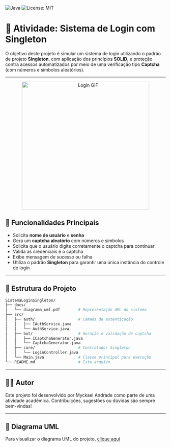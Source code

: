 ![Java](https://img.shields.io/badge/Java-ED8B00?style=for-the-badge&logo=java&logoColor=white)
![License: MIT](https://img.shields.io/badge/License-MIT-yellow.svg)

# 🔐 Atividade: Sistema de Login com Singleton

O objetivo deste projeto é simular um sistema de login utilizando o padrão de projeto **Singleton**, com aplicação dos princípios **SOLID**, e proteção contra acessos automatizados por meio de uma verificação tipo **Captcha** (com números e símbolos aleatórios).

---

<p align="center">
  <img src="https://media.giphy.com/media/v1.Y2lkPTc5MGI3NjExdWx2NGc5c2Y5bWxta3IyYmdtazMxbXpiYzNieTJhcWdxeHE0dHE2cCZlcD12MV9naWZzX3NlYXJjaCZjdD1n/zOvBKUUEERdNm/giphy.gif" width="400" alt="Login GIF">
</p>

## 🎯 Funcionalidades Principais

- Solicita **nome de usuário** e **senha**
- Gera um **captcha aleatório** com números e símbolos
- Solicita que o usuário digite corretamente o captcha para continuar
- Valida as credenciais e o captcha
- Exibe mensagem de sucesso ou falha
- Utiliza o padrão **Singleton** para garantir uma única instância do controle de login

---

## 🧱 Estrutura do Projeto

```bash
SistemaLoginSingleton/
├── docs/
│   └── diagrama_uml.pdf        # Representação UML do sistema
├── src/
│   ├── auth/                   # Camada de autenticação
│   │   ├── IAuthService.java
│   │   └── AuthService.java
│   ├── bot/                    # Geração e validação de captcha
│   │   ├── ICaptchaGenerator.java
│   │   └── CaptchaGenerator.java
│   ├── core/                   # Controlador Singleton
│   │   └── LoginController.java
│   └── Main.java               # Classe principal para execução
└── README.md                   # Este arquivo
```

---

## 👨‍💻 Autor
Este projeto foi desenvolvido por Myckael Andrade como parte de uma atividade acadêmica.
Contribuições, sugestões ou dúvidas são sempre bem-vindas!

---

## 📄 Diagrama UML
Para visualizar o diagrama UML do projeto, [clique aqui](https://github.com/MyckaelAndrade/design-patterns/blob/MyckaelAndrade-atividade-4/Atividade%204/docs/diagrama_uml.pdf)
